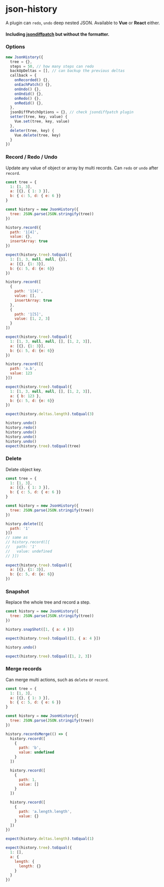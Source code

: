 # json-history
A plugin can `redo`, `undo` deep nested JSON.
Available to **Vue** or **React** either.

#### Including [jsondiffpatch](https://github.com/benjamine/jsondiffpatch) but without the formatter.

### Options
```javascript
new JsonHistory({
  tree = {}, 
  steps = 50, // how many steps can redo 
  backUpDeltas = [], // can backup the previous deltas
  callback = {
    onRecorded() {},
    onEachPatch() {},
    onUndo() {},
    onUndid() {},
    onRedo() {},
    onRedid() {},
  }, 
  jsonDiffPatchOptions = {}, // check jsondiffpatch plugin  
  setter(tree, key, value) {
    Vue.set(tree, key, value)
  },
  deleter(tree, key) {
    Vue.delete(tree, key)
  }
})
```
### Record / Redo / Undo
Update any value of object or array by multi records. Can `redo` or `undo` after `record`.

```javascript
const tree = {
  1: [1, 3],
  a: [{}, { 1: 3 }],
  b: { c: 5, d: { e: 6 }}
}

const history = new JsonHistory({
  tree: JSON.parse(JSON.stringify(tree))
})

history.record({
  path: '1[4]',
  value: {},
  insertArray: true
})

expect(history.tree).toEqual({
  1: [1, 3, null, null, {}],
  a: [{}, {1: 3}],
  b: {c: 5, d: {e: 6}}
})

history.record([
  {
    path: '1[4]',
    value: [],
    insertArray: true
  },
  {
    path: '1[5]',
    value: [1, 2, 3]
  }
])

expect(history.tree).toEqual({
  1: [1, 3, null, null, [], [1, 2, 3]],
  a: [{}, {1: 3}],
  b: {c: 5, d: {e: 6}}
})

history.record([{
  path: 'a.b',
  value: 123
}])

expect(history.tree).toEqual({
  1: [1, 3, null, null, [], [1, 2, 3]],
  a: { b: 123 },
  b: {c: 5, d: {e: 6}}
})

expect(history.deltas.length).toEqual(3)

history.undo()
history.redo()
history.undo()
history.undo()
history.undo()
expect(history.tree).toEqual(tree)
```

### Delete
Delate object key.

```javascript
const tree = {
  1: [1, 3],
  a: [{}, { 1: 3 }],
  b: { c: 5, d: { e: 6 }}
}

const history = new JsonHistory({
  tree: JSON.parse(JSON.stringify(tree))
})

history.delete([{
  path: '1'
}])
// same as
// history.record([{
//   path: '1'
//   value: undefined 
// }])
      
expect(history.tree).toEqual({
  a: [{}, {1: 3}],
  b: {c: 5, d: {e: 6}}
})
```

### Snapshot
Replace the whole tree and record a step.

```javascript
const history = new JsonHistory({
  tree: JSON.parse(JSON.stringify(tree))
})

history.snapShot([1, { a: 4 }])

expect(history.tree).toEqual([1, { a: 4 }])

history.undo()

expect(history.tree).toEqual([1, 2, 3])
```

### Merge records
Can merge multi actions, such as `delete` or `record`.

```javascript
const tree = {
  1: [1, 3],
  a: [{}, { 1: 3 }],
  b: { c: 5, d: { e: 6 }}
}

const history = new JsonHistory({
  tree: JSON.parse(JSON.stringify(tree))
})

history.recordsMerge(() => {
  history.record([
    {
      path: 'b',
      value: undefined
    }
  ])

  history.record([
    {
      path: 1,
      value: []
    }
  ])

  history.record([
    {
      path: 'a.length.length',
      value: {}
    }
  ])
})

expect(history.deltas.length).toEqual(1)

expect(history.tree).toEqual({
  1: [],
  a: {
    length: {
      length: {}
    }
  }
})
```
